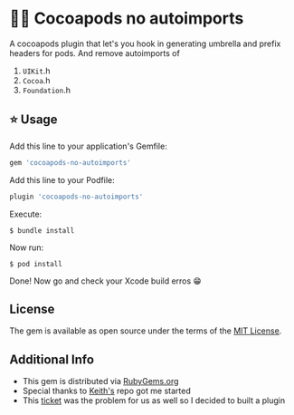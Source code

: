 # 🙅‍♂️ Cocoapods no autoimports

A cocoapods plugin that let's you hook in generating umbrella and prefix headers for pods. And remove autoimports of 
1. `UIKit`.h 
2. `Cocoa`.h 
3. `Foundation`.h

## ⭐ Usage

Add this line to your application's Gemfile:

```ruby
gem 'cocoapods-no-autoimports'
```

Add this line to your Podfile:
```ruby
plugin 'cocoapods-no-autoimports'
```

Execute:

    $ bundle install

Now run:

    $ pod install

Done! Now go and check your Xcode build erros 😁


## License

The gem is available as open source under the terms of the [MIT License](https://opensource.org/licenses/MIT).

## Additional Info

* This gem is distributed via [RubyGems.org](https://rubygems.org/gems/cocoapods-no-autoimports)
* Special thanks to [Keith's](https://github.com/keith/cocoapods-foundation-headers/tree/master) repo got me started 
* This [ticket](https://github.com/CocoaPods/CocoaPods/issues/6815) was the problem for us as well so I decided to built a plugin